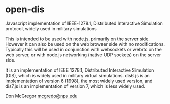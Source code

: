 open-dis
========

Javascript implementation of IEEE-1278.1, Distributed Interactive Simulation protocol, widely used in military simulations

This is intended to be used with node.js, primarily on the server side. However it can also be used on the web browser
side with no modifications. Typically this will be used in conjunction with websockets or webrtc on the web server, 
or with node.js networking (native UDP sockets) on the server side. 

It is an implementation of IEEE 1278.1, Distributed Interactive Simulation (DIS), which is widely used in military
virtual simulations. dis6.js is an implementation of version 6 (1998), the most widely used version, and dis7.js is 
an implementation of version 7, which is less widely used.

Don McGregor
mcgredo@nps.edu
